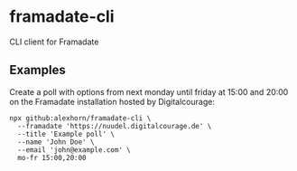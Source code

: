 # framadate-cli

CLI client for Framadate

## Examples

Create a poll with options from next monday until friday at 15:00 and 20:00 on the Framadate installation hosted by Digitalcourage:
```
npx github:alexhorn/framadate-cli \
  --framadate 'https://nuudel.digitalcourage.de' \
  --title 'Example poll' \
  --name 'John Doe' \
  --email 'john@example.com' \
  mo-fr 15:00,20:00
```
